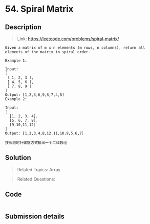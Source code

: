 # 54. Spiral Matrix

## Description

> Link: https://leetcode.com/problems/spiral-matrix/

```
Given a matrix of m x n elements (m rows, n columns), return all elements of the matrix in spiral order.

Example 1:

Input:
[
 [ 1, 2, 3 ],
 [ 4, 5, 6 ],
 [ 7, 8, 9 ]
]
Output: [1,2,3,6,9,8,7,4,5]
Example 2:

Input:
[
  [1, 2, 3, 4],
  [5, 6, 7, 8],
  [9,10,11,12]
]
Output: [1,2,3,4,8,12,11,10,9,5,6,7]

按照顺时针螺旋方式输出一个二维数组

```


## Solution

> Related Topics: Array

> Related Questions:


## Code

```java

```


## Submission details
